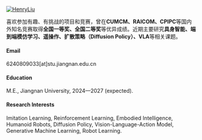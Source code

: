 

[![HenryLiu](https://img.shields.io/badge/HenryLiu-github-blue?logo=github)](https://github.com/HenryLiukkk)

喜欢参加有趣、有挑战的项目和竞赛，曾在<strong>CUMCM、RAICOM、CPIPC</strong>等国内外知名竞赛取得<strong>全国一等奖、全国二等奖</strong>等优异成绩。近期主要研究<strong>具身智能、端到端模仿学习、遥操作、扩散策略（Diffusion Policy）、VLA</strong>等相关课题。

#### Email
6240809033[at]stu.jiangnan.edu.cn

#### Education
 M.E., Jiangnan University, 2024—2027 (expected).

#### Research Interests
 Imitation Learning, Reinforcement Learning, Embodied Intelligence, Humanoid Robots, Diffusion Policy, Vision-Language-Action Model, Generative Machine Learning, Robot Learning.

